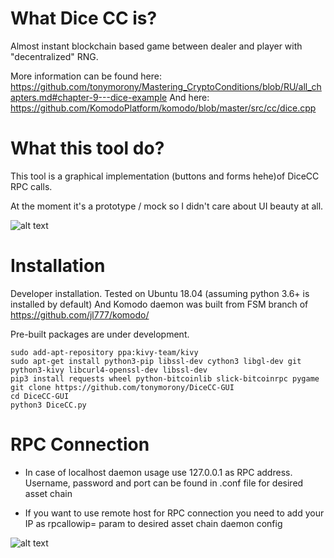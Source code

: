 # What Dice CC is?

Almost instant blockchain based game between dealer and player with "decentralized" RNG.

More information can be found here: https://github.com/tonymorony/Mastering_CryptoConditions/blob/RU/all_chapters.md#chapter-9---dice-example
And here: https://github.com/KomodoPlatform/komodo/blob/master/src/cc/dice.cpp

# What this tool do?

This tool is a graphical implementation (buttons and forms hehe)of DiceCC RPC calls.

At the moment it's a prototype / mock so I didn't care about UI beauty at all.

![alt text](https://i.imgur.com/eg1VkDU.png)

# Installation 

Developer installation. Tested on Ubuntu 18.04 (assuming python 3.6+ is installed by default)
And Komodo daemon was built from FSM branch of https://github.com/jl777/komodo/

Pre-built packages are under development.
```
sudo add-apt-repository ppa:kivy-team/kivy
sudo apt-get install python3-pip libssl-dev cython3 libgl-dev git python3-kivy libcurl4-openssl-dev libssl-dev
pip3 install requests wheel python-bitcoinlib slick-bitcoinrpc pygame
git clone https://github.com/tonymorony/DiceCC-GUI
cd DiceCC-GUI
python3 DiceCC.py
```

# RPC Connection

* In case of localhost daemon usage use 127.0.0.1 as RPC address. Username, password and port can be found in .conf file for desired asset chain

* If you want to use remote host for RPC connection you need to add your IP as rpcallowip= param to desired asset chain daemon config

![alt text](https://i.imgur.com/vqeftYW.png)
